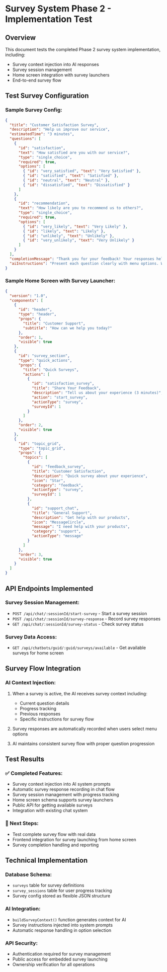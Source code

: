 # Survey System Phase 2 - Implementation Test

## Overview
This document tests the completed Phase 2 survey system implementation, including:
- Survey context injection into AI responses
- Survey session management
- Home screen integration with survey launchers
- End-to-end survey flow

## Test Survey Configuration

### Sample Survey Config:
```json
{
  "title": "Customer Satisfaction Survey",
  "description": "Help us improve our service",
  "estimatedTime": "3 minutes",
  "questions": [
    {
      "id": "satisfaction",
      "text": "How satisfied are you with our service?",
      "type": "single_choice",
      "required": true,
      "options": [
        { "id": "very_satisfied", "text": "Very Satisfied" },
        { "id": "satisfied", "text": "Satisfied" },
        { "id": "neutral", "text": "Neutral" },
        { "id": "dissatisfied", "text": "Dissatisfied" }
      ]
    },
    {
      "id": "recommendation",
      "text": "How likely are you to recommend us to others?",
      "type": "single_choice",
      "required": true,
      "options": [
        { "id": "very_likely", "text": "Very Likely" },
        { "id": "likely", "text": "Likely" },
        { "id": "unlikely", "text": "Unlikely" },
        { "id": "very_unlikely", "text": "Very Unlikely" }
      ]
    }
  ],
  "completionMessage": "Thank you for your feedback! Your responses help us improve our service.",
  "aiInstructions": "Present each question clearly with menu options. Wait for user response before proceeding to next question."
}
```

### Sample Home Screen with Survey Launcher:
```json
{
  "version": "1.0",
  "components": [
    {
      "id": "header",
      "type": "header",
      "props": {
        "title": "Customer Support",
        "subtitle": "How can we help you today?"
      },
      "order": 1,
      "visible": true
    },
    {
      "id": "survey_section",
      "type": "quick_actions",
      "props": {
        "title": "Quick Surveys",
        "actions": [
          {
            "id": "satisfaction_survey",
            "title": "Share Your Feedback",
            "description": "Tell us about your experience (3 minutes)",
            "action": "start_survey",
            "actionType": "survey",
            "surveyId": 1
          }
        ]
      },
      "order": 2,
      "visible": true
    },
    {
      "id": "topic_grid",
      "type": "topic_grid",
      "props": {
        "topics": [
          {
            "id": "feedback_survey",
            "title": "Customer Satisfaction",
            "description": "Quick survey about your experience",
            "icon": "Star",
            "category": "feedback",
            "actionType": "survey",
            "surveyId": 1
          },
          {
            "id": "support_chat",
            "title": "General Support",
            "description": "Get help with our products",
            "icon": "MessageCircle",
            "message": "I need help with your products",
            "category": "support",
            "actionType": "message"
          }
        ]
      },
      "order": 3,
      "visible": true
    }
  ]
}
```

## API Endpoints Implemented

### Survey Session Management:
- `POST /api/chat/:sessionId/start-survey` - Start a survey session
- `POST /api/chat/:sessionId/survey-response` - Record survey responses
- `GET /api/chat/:sessionId/survey-status` - Check survey status

### Survey Data Access:
- `GET /api/chatbots/guid/:guid/surveys/available` - Get available surveys for home screen

## Survey Flow Integration

### AI Context Injection:
1. When a survey is active, the AI receives survey context including:
   - Current question details
   - Progress tracking
   - Previous responses
   - Specific instructions for survey flow

2. Survey responses are automatically recorded when users select menu options

3. AI maintains consistent survey flow with proper question progression

## Test Results

### ✅ Completed Features:
- Survey context injection into AI system prompts
- Automatic survey response recording in chat flow
- Survey session management with progress tracking
- Home screen schema supports survey launchers
- Public API for getting available surveys
- Integration with existing chat system

### 🔄 Next Steps:
- Test complete survey flow with real data
- Frontend integration for survey launching from home screen
- Survey completion handling and reporting

## Technical Implementation

### Database Schema:
- `surveys` table for survey definitions
- `survey_sessions` table for user progress tracking
- Survey config stored as flexible JSON structure

### AI Integration:
- `buildSurveyContext()` function generates context for AI
- Survey instructions injected into system prompts
- Automatic response handling in option selection

### API Security:
- Authentication required for survey management
- Public access for embedded survey launching
- Ownership verification for all operations